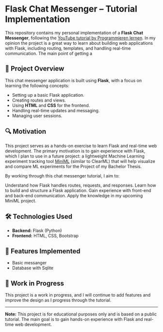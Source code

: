 # Flask Chat Messenger – Tutorial Implementation

This repository contains my personal implementation of a **Flask Chat Messenger**, following the [YouTube tutorial by Programmieren lernen](https://www.youtube.com/watch?v=l9u_vm9aAmM). In my opinion the project is a great way to learn about building web applications with Flask, including routing, templates, and handling real-time communication. The main point of getting a 

## 📄 **Project Overview**

This chat messenger application is built using **Flask**, with a focus on learning the following concepts:
- Setting up a basic Flask application.
- Creating routes and views.
- Using **HTML** and **CSS** for the frontend.
- Handling real-time updates and messaging.
- Managing user sessions.

## 🔍 **Motivation**
This project serves as a hands-on exercise to learn Flask and real-time web development. The primary motivation is to gain experience with Flask, which I plan to use in a future project: a lightweight Machine Learning experiment tracking tool [MiniML](https://github.com/JSchierling1/MiniML) (similar to ClearML) that will help visualize and compare ML experiments for the Project of my Bachelor Thesis.

By working through this chat messenger tutorial, I aim to:

Understand how Flask handles routes, requests, and responses.
Learn how to build and structure a Flask application.
Gain experience with front-end and back-end communication.
Apply the knowledge in my upcoming MiniML project.

## 🛠 **Technologies Used**

- **Backend:** Flask (Python)  
- **Frontend:** HTML, CSS, Bootstrap

## 🌟 **Features Implemented**
- Basic messanger 
- Database with Sqlite 

## 🔧 **Work in Progress**

This project is a work in progress, and I will continue to add features and improve the design as I progress through the tutorial.

---

**Note:** This project is for educational purposes only and is based on a public tutorial. The main goal is to gain hands-on experience with Flask and real-time web development.
